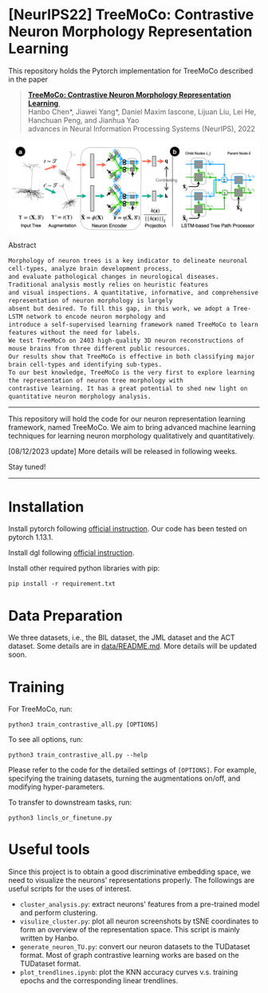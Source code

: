 # [NeurIPS22] TreeMoCo: Contrastive Neuron Morphology Representation Learning

This repository holds the Pytorch implementation for TreeMoCo described in the paper 
> [**TreeMoCo: Contrastive Neuron Morphology Representation Learning**](https://openreview.net/forum?id=p6hArCtwLAU),  
> Hanbo Chen*, Jiawei Yang*, Daniel Maxim Iascone, Lijuan Liu, Lei He, Hanchuan Peng, and Jianhua Yao   
> advances in Neural Information Processing Systems (NeurIPS), 2022 

<p align="center">
  <img src="tree_moco_overview.png" width="1000">
</p>

Abstract

    Morphology of neuron trees is a key indicator to delineate neuronal cell-types, analyze brain development process, 
    and evaluate pathological changes in neurological diseases. Traditional analysis mostly relies on heuristic features 
    and visual inspections. A quantitative, informative, and comprehensive representation of neuron morphology is largely 
    absent but desired. To fill this gap, in this work, we adopt a Tree-LSTM network to encode neuron morphology and 
    introduce a self-supervised learning framework named TreeMoCo to learn features without the need for labels. 
    We test TreeMoCo on 2403 high-quality 3D neuron reconstructions of mouse brains from three different public resources. 
    Our results show that TreeMoCo is effective in both classifying major brain cell-types and identifying sub-types. 
    To our best knowledge, TreeMoCo is the very first to explore learning the representation of neuron tree morphology with 
    contrastive learning. It has a great potential to shed new light on quantitative neuron morphology analysis. 

-------

This repository will hold the code for our neuron representation learning framework, named TreeMoCo. 
We aim to bring advanced machine learning techniques for learning neuron morphology qualitatively and quantitatively.

[08/12/2023 update]
More details will be released in following weeks.

Stay tuned!

-----

# Installation
Install pytorch following [official instruction](https://pytorch.org/get-started/previous-versions/). Our code has been tested on pytorch 1.13.1.

Install dgl following [official instruction](https://www.dgl.ai/pages/start.html).

Install other required python libraries with pip: 

    pip install -r requirement.txt


# Data Preparation
We three datasets, i.e., the BIL dataset, the JML dataset and the ACT dataset. Some details are in [data/README.md](data/README.md).
More details will be updated soon.

# Training

For TreeMoCo, run:
    
    python3 train_contrastive_all.py [OPTIONS]

To see all options, run:

    python3 train_contrastive_all.py --help

Please refer to the code for the detailed settings of `[OPTIONS]`. For example, specifying the training datasets, turning the augmentations on/off, and modifying hyper-parameters.


To transfer to downstream tasks, run:
    
    python3 lincls_or_finetune.py

# Useful tools
Since this project is to obtain a good discriminative embedding space, we need to visualize the neurons' representations properly. The followings are useful scripts for the uses of interest.
 - `cluster_analysis.py`: extract neurons' features from a pre-trained model and perform clustering.
 - `visulize_cluster.py`: plot all neuron screenshots by tSNE coordinates to form an overview of the representation space. This script is mainly written by Hanbo.
 - `generate_neuron_TU.py`: convert our neuron datasets to the TUDataset format. Most of graph contrastive learning works are based on the TUDataset format.
 - `plot_trendlines.ipynb`: plot the KNN accuracy curves v.s. training epochs and the corresponding linear trendlines.




    
